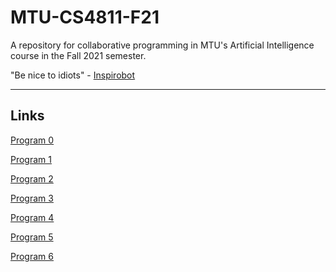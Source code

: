 # MTU-CS4811-F21
A repository for collaborative programming in MTU's Artificial Intelligence course in the Fall 2021 semester.

"Be nice to idiots" - [Inspirobot](https://inspirobot.me)

-------
## Links
[Program 0](https://pages.mtu.edu/~lebrown/cs4811-f21/web/project0.html)

[Program 1](https://pages.mtu.edu/~lebrown/cs4811-f21/web/project1.html)

[Program 2](https://pages.mtu.edu/~lebrown/cs4811-f21/web/project2.html)

[Program 3](https://pages.mtu.edu/~lebrown/cs4811-f21/web/project3.html)

[Program 4](https://pages.mtu.edu/~lebrown/cs4811-f21/web/project4.html)

[Program 5](https://pages.mtu.edu/~lebrown/cs4811-f21/web/project5.html)

[Program 6](https://pages.mtu.edu/~lebrown/cs4811-f21/web/project6.html)
